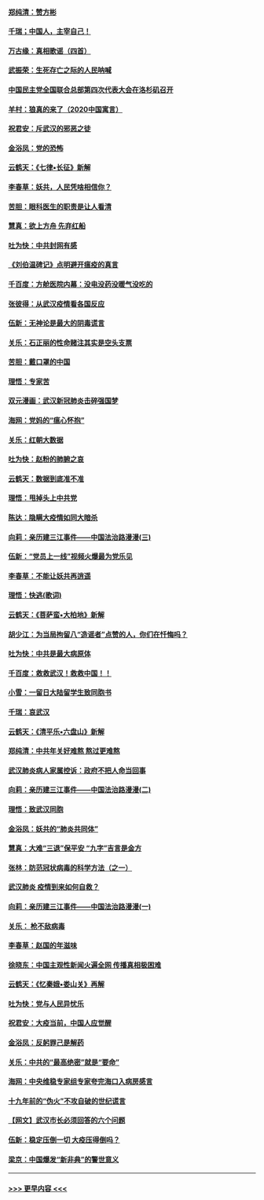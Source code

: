 #### [郑纯清：赞方彬](../pages/nsc993/n11856803.md?t=02101533) 
#### [千瑞；中国人，主宰自己！](../pages/nsc993/n11856793.md?t=02101533) 
#### [万古缘：真相歌谣（四首）](../pages/nsc993/n11856263.md?t=02101533) 
#### [武振荣：生死存亡之际的人民呐喊](../pages/nsc993/n11856256.md?t=02101533) 
#### [中国民主党全国联合总部第四次代表大会在洛杉矶召开](../pages/nsc993/n11856344.md?t=02101533) 
#### [羊村：狼真的来了（2020中国寓言）](../pages/nsc993/n11856229.md?t=02101533) 
#### [祝君安：斥武汉的邪恶之徒](../pages/nsc993/n11855861.md?t=02101533) 
#### [金浴凤：党的恐怖](../pages/nsc993/n11855849.md?t=02101533) 
#### [云鹤天：《七律▪长征》新解](../pages/nsc993/n11855479.md?t=02101533) 
#### [李春草：妖共，人民凭啥相信你？](../pages/nsc993/n11855196.md?t=02101533) 
#### [苦胆：眼科医生的职责是让人看清](../pages/nsc993/n11853840.md?t=02101533) 
#### [慧真：欲上方舟 先弃红船](../pages/nsc993/n11853483.md?t=02101533) 
#### [吐为快：中共封网有感](../pages/nsc993/n11852575.md?t=02101533) 
#### [《刘伯温碑记》点明避开瘟疫的真言](../pages/nsc993/n11852128.md?t=02101533) 
#### [千百度：方舱医院内幕：没电没药没暖气没吃的](../pages/nsc993/n11850211.md?t=02101533) 
#### [张彼得：从武汉疫情看各国反应](../pages/nsc993/n11850102.md?t=02101533) 
#### [伍新：无神论是最大的阴毒谎言](../pages/nsc993/n11846129.md?t=02101533) 
#### [关乐：石正丽的性命赌注其实是空头支票](../pages/nsc993/n11846109.md?t=02101533) 
#### [苦胆：戴口罩的中国](../pages/nsc993/n11845576.md?t=02101533) 
#### [理悟：专家苦](../pages/nsc993/n11845564.md?t=02101533) 
#### [双元漫画：武汉新冠肺炎击碎强国梦](../pages/nsc993/n11843320.md?t=02101533) 
#### [海网：党妈的“瘟心怀抱”](../pages/nsc993/n11840740.md?t=02101533) 
#### [关乐：红朝大数据](../pages/nsc993/n11840675.md?t=02101533) 
#### [吐为快：赵粉的肺腑之哀](../pages/nsc993/n11840618.md?t=02101533) 
#### [云鹤天：数据到底准不准](../pages/nsc993/n11840325.md?t=02101533) 
#### [理悟：甩掉头上中共党](../pages/nsc993/n11838826.md?t=02101533) 
#### [陈达：隐瞒大疫情如同大暗杀](../pages/nsc993/n11838771.md?t=02101533) 
#### [向莉：亲历建三江事件——中国法治路漫漫(三)](../pages/nsc993/n11831825.md?t=02101533) 
#### [伍新：“党员上一线”视频火爆最为党乐见](../pages/nsc993/n11838200.md?t=02101533) 
#### [李春草：不能让妖共再逍遥](../pages/nsc993/n11838102.md?t=02101533) 
#### [理悟：快逃(歌词)](../pages/nsc993/n11838083.md?t=02101533) 
#### [云鹤天：《菩萨蛮▪大柏地》新解](../pages/nsc993/n11838059.md?t=02101533) 
#### [胡少江：为当局拘留八“造谣者”点赞的人，你们在忏悔吗？](../pages/nsc993/n11836801.md?t=02101533) 
#### [吐为快：中共是最大病原体](../pages/nsc993/n11836748.md?t=02101533) 
#### [千百度：救救武汉！救救中国！！](../pages/nsc993/n11836145.md?t=02101533) 
#### [小雪：一留日大陆留学生致同胞书](../pages/nsc993/n11834624.md?t=02101533) 
#### [千瑞：哀武汉](../pages/nsc993/n11833647.md?t=02101533) 
#### [云鹤天：《清平乐▪六盘山》新解](../pages/nsc993/n11833611.md?t=02101533) 
#### [郑纯清：中共年关好难熬 熬过更难熬](../pages/nsc993/n11833489.md?t=02101533) 
#### [武汉肺炎病人家属控诉：政府不把人命当回事](../pages/nsc993/n11833205.md?t=02101533) 
#### [向莉：亲历建三江事件——中国法治路漫漫(二)](../pages/nsc993/n11829102.md?t=02101533) 
#### [理悟：致武汉同胞](../pages/nsc993/n11831522.md?t=02101533) 
#### [金浴凤：妖共的“肺炎共同体”](../pages/nsc993/n11829448.md?t=02101533) 
#### [慧真：大难“三退”保平安 “九字”吉言是金方](../pages/nsc993/n11829501.md?t=02101533) 
#### [张林：防范冠状病毒的科学方法（之一）](../pages/nsc993/n11828618.md?t=02101533) 
#### [武汉肺炎 疫情到来如何自救？](../pages/nsc993/n11827632.md?t=02101533) 
#### [向莉：亲历建三江事件——中国法治路漫漫(一)](../pages/nsc993/n11827190.md?t=02101533) 
#### [关乐： 枪不敌病毒](../pages/nsc993/n11826746.md?t=02101533) 
#### [李春草：赵国的年滋味](../pages/nsc993/n11826321.md?t=02101533) 
#### [徐晓东：中国主观性新闻火遍全网 传播真相极困难](../pages/nsc993/n11826508.md?t=02101533) 
#### [云鹤天：《忆秦娥▪娄山关》再解](../pages/nsc993/n11824682.md?t=02101533) 
#### [吐为快：党与人民异忧乐](../pages/nsc993/n11824660.md?t=02101533) 
#### [祝君安：大疫当前，中国人应觉醒](../pages/nsc993/n11821946.md?t=02101533) 
#### [金浴凤：反躬罪己是解药](../pages/nsc993/n11820280.md?t=02101533) 
#### [关乐：中共的“最高绝密”就是“要命”](../pages/nsc993/n11816946.md?t=02101533) 
#### [海网：中央维稳专家组专家夸完海口入病房感言](../pages/nsc993/n11815138.md?t=02101533) 
#### [十九年前的“伪火”不攻自破的世纪谎言](../pages/nsc993/n11813238.md?t=02101533) 
#### [【网文】武汉市长必须回答的六个问题](../pages/nsc993/n11813848.md?t=02101533) 
#### [伍新：稳定压倒一切 大疫压得倒吗？](../pages/nsc993/n11812634.md?t=02101533) 
#### [梁京：中国爆发“新非典”的警世意义](../pages/nsc993/n11812554.md?t=02101533) 

----
#### [ >>> 更早内容 <<< ](../indexes/nsc993-earlier.md)

